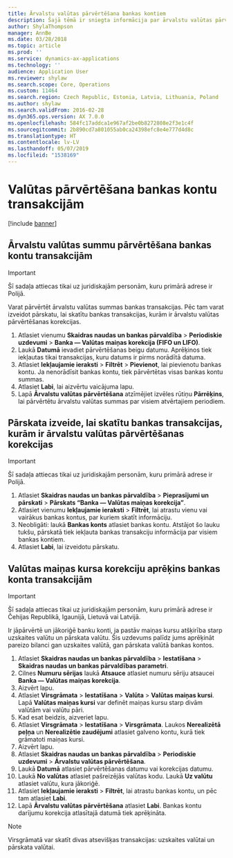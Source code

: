 ```yaml
---
title: Ārvalstu valūtas pārvērtēšana bankas kontiem
description: Šajā tēmā ir sniegta informācija par ārvalstu valūtas pārvērtēšanu bankas kontiem.
author: ShylaThompson
manager: AnnBe
ms.date: 03/28/2018
ms.topic: article
ms.prod: ''
ms.service: dynamics-ax-applications
ms.technology: ''
audience: Application User
ms.reviewer: shylaw
ms.search.scope: Core, Operations
ms.custom: 11464
ms.search.region: Czech Republic, Estonia, Latvia, Lithuania, Poland
ms.author: shylaw
ms.search.validFrom: 2016-02-28
ms.dyn365.ops.version: AX 7.0.0
ms.openlocfilehash: 584fc17addca1e967af2be0b8272808e2f3e1c4f
ms.sourcegitcommit: 2b890cd7a801055ab0ca24398efc8e4e777d4d8c
ms.translationtype: HT
ms.contentlocale: lv-LV
ms.lasthandoff: 05/07/2019
ms.locfileid: "1538169"
---
```

# <a name="currency-revaluation-for-bank-account-transactions"></a>Valūtas pārvērtēšana bankas kontu transakcijām

[!include [banner](../includes/banner.md)]

## <a name="revalue-foreign-currency-amounts-for-bank-account-transactions"></a>Ārvalstu valūtas summu pārvērtēšana bankas kontu transakcijām

> [!IMPORTANT]
> Šī sadaļa attiecas tikai uz juridiskajām personām, kuru primārā adrese ir Polijā.

Varat pārvērtēt ārvalstu valūtas summas bankas transakcijas. Pēc tam varat izveidot pārskatu, lai skatītu bankas transakcijas, kurām ir ārvalstu valūtas pārvērtēšanas korekcijas.

1. Atlasiet vienumu **Skaidras naudas un bankas pārvaldība** &gt; **Periodiskie uzdevumi** &gt; **Banka — Valūtas maiņas korekcija (FIFO un LIFO)**.
2. Laukā **Datumā** ievadiet pārvērtēšanas beigu datumu. Aprēķinos tiek iekļautas tikai transakcijas, kuru datums ir pirms norādītā datuma.
3. Atlasiet **Iekļaujamie ieraksti** &gt; **Filtrēt** &gt; **Pievienot**, lai pievienotu bankas kontu. Ja nenorādīsit bankas kontu, tiek pārvērtētas visas bankas kontu summas.
4. Atlasiet **Labi**, lai aizvērtu vaicājuma lapu.
5. Lapā **Ārvalstu valūtas pārvērtēšana** atzīmējiet izvēles rūtiņu **Pārrēķins**, lai pārvērtētu ārvalstu valūtas summas par visiem atvērtajiem periodiem.

## <a name="create-a-report-to-view-bank-transactions-that-have-adjustments-for-foreign-currency-revaluations"></a>Pārskata izveide, lai skatītu bankas transakcijas, kurām ir ārvalstu valūtas pārvērtēšanas korekcijas

> [!IMPORTANT]
> Šī sadaļa attiecas tikai uz juridiskajām personām, kuru primārā adrese ir Polijā.

1. Atlasiet **Skaidras naudas un bankas pārvaldība** &gt; **Pieprasījumi un pārskati** &gt; **Pārskats “Banka — Valūtas maiņas korekcija”**.
2. Atlasiet vienumu **Iekļaujamie ieraksti** &gt; **Filtrēt**, lai atrastu vienu vai vairākus bankas kontus, par kuriem skatīt informāciju.
3. Neobligāti: laukā **Bankas konts** atlasiet bankas kontu. Atstājot šo lauku tukšu, pārskatā tiek iekļauta bankas transakciju informācija par visiem bankas kontiem.
4. Atlasiet **Labi**, lai izveidotu pārskatu. 

## <a name="calculate-exchange-rate-adjustments-for-bank-account-transactions"></a>Valūtas maiņas kursa korekciju aprēķins bankas konta transakcijām

> [!IMPORTANT]
> Šī sadaļa attiecas tikai uz juridiskajām personām, kuru primārā adrese ir Čehijas Republikā, Igaunijā, Lietuvā vai Latvijā.

Ir jāpārvērtē un jākoriģē banku konti, ja pastāv maiņas kursu atšķirība starp uzskaites valūtu un pārskata valūtu. Šis uzdevums palīdz jums aprēķināt pareizo bilanci gan uzskaites valūtā, gan pārskata valūtā bankas kontos.

1. Atlasiet **Skaidras naudas un bankas pārvaldība** &gt; **Iestatīšana** &gt; **Skaidras naudas un bankas pārvaldības parametri**.
2. Cilnes **Numuru sērijas** laukā **Atsauce** atlasiet numuru sēriju atsaucei **Banka — Valūtas maiņas korekcija**.
3. Aizvērt lapu.
4. Atlasiet **Virsgrāmata** &gt; **Iestatīšana** &gt; **Valūta** &gt; **Valūtas maiņas kursi**. Lapā **Valūtas maiņas kursi** var definēt maiņas kursu starp divām valūtām vai valūtu pāri.
5. Kad esat beidzis, aizveriet lapu.
6. Atlasiet **Virsgrāmata** &gt; **Iestatīšana** &gt; **Virsgrāmata**. Laukos **Nerealizētā peļņa** un **Nerealizētie zaudējumi** atlasiet galveno kontu, kurā tiek grāmatoti maiņas kursi.
7. Aizvērt lapu.
8. Atlasiet **Skaidras naudas un bankas pārvaldība** &gt; **Periodiskie uzdevumi** &gt; **Ārvalstu valūtas pārvērtēšana**.
9. Laukā **Datumā** atlasiet pārvērtēšanas datumu vai korekcijas datumu.
10. Laukā **No valūtas** atlasiet pašreizējās valūtas kodu. Laukā **Uz valūtu** atlasiet valūtu, kura jākoriģē.
11. Atlasiet **Iekļaujamie ieraksti** &gt; **Filtrēt**, lai atrastu bankas kontu, un pēc tam atlasiet **Labi**.
12. Lapā **Ārvalstu valūtas pārvērtēšana** atlasiet **Labi**. Bankas kontu darījumu korekcija atlasītajā datumā tiek aprēķināta.

> [!NOTE]
> Virsgrāmatā var skatīt divas atsevišķas transakcijas: uzskaites valūtai un pārskata valūtai.
